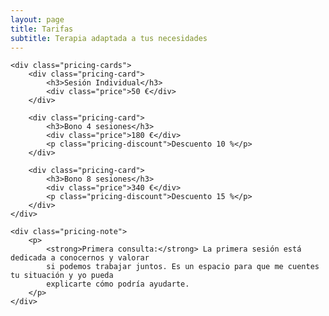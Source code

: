 ```yaml
---
layout: page
title: Tarifas
subtitle: Terapia adaptada a tus necesidades
---
```


<div class="pricing-section">

    <div class="pricing-cards">
        <div class="pricing-card">
            <h3>Sesión Individual</h3>
            <div class="price">50 €</div>
        </div>

        <div class="pricing-card">
            <h3>Bono 4 sesiones</h3>
            <div class="price">180 €</div>
            <p class="pricing-discount">Descuento 10 %</p>
        </div>

        <div class="pricing-card">
            <h3>Bono 8 sesiones</h3>
            <div class="price">340 €</div>
            <p class="pricing-discount">Descuento 15 %</p>
        </div>
    </div>

    <div class="pricing-note">
        <p>
            <strong>Primera consulta:</strong> La primera sesión está dedicada a conocernos y valorar
            si podemos trabajar juntos. Es un espacio para que me cuentes tu situación y yo pueda
            explicarte cómo podría ayudarte.
        </p>
    </div>
</div>

